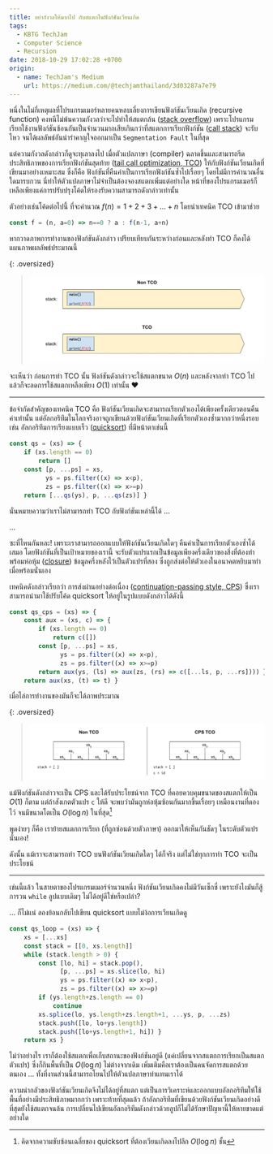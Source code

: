 ```yaml
---
title: อย่ากังวลให้มากไป กับสแตกในฟังก์ชันเวียนเกิด
tags:
  - KBTG TechJam
  - Computer Science
  - Recursion
date: 2018-10-29 17:02:28 +0700
origin:
  - name: TechJam's Medium
    url: https://medium.com/@techjamthailand/3d03287a7e79
---
```


หนึ่งในไม่กี่เหตุผลที่โปรแกรมเมอร์หลายคนหลบเลี่ยงการเขียนฟังก์ชันเวียนเกิด (recursive function) คงหนีไม่พ้นความกังวลว่าจะไปทำให้สแตกล้น ([stack overflow][]) เพราะโปรแกรมเรียกใช้งานฟังก์ชันซ้อนกันเป็นจำนวนมากเสียเกินกว่าที่สแตกการเรียกฟังก์ชัน ([call stack][]) จะรับไหว จนได้ผลลัพธ์อันน่ารำคาญใจออกมาเป็น `Segmentation Fault` ในที่สุด

แต่ความกังวลดังกล่าวก็ดูจะทุเลาลงไป เมื่อตัวแปลภาษา (compiler) ฉลาดขึ้นและสามารถรีดประสิทธิภาพของการเรียกฟังก์ชันสุดท้าย ([tail call optimization, TCO][tco]) ให้กับฟังก์ชันเวียนเกิดที่เขียนมาอย่างเหมาะสม ซึ่งก็คือ ฟังก์ชันที่คืนค่าเป็นการเรียกฟังก์ชันซ้ำไปเรื่อยๆ โดยไม่มีการคำนวณอื่นใดมารบกวน นี่ทำให้ตัวแปลภาษาไม่จำเป็นต้องจองสแตกเพิ่มแต่อย่างใด หน้าที่ของโปรแกรมเมอร์ก็เหลือเพียงแค่การปรับปรุงโค้ดให้รองรับความสามารถดังกล่าวเท่านั้น

ตัวอย่างเช่นโค้ดต่อไปนี้ ที่จะคำนวณ $f(n)=1+2+3+\dots+n$ โดยนำเทคนิค TCO เข้ามาช่วย

``` javascript
const f = (n, a=0) => n==0 ? a : f(n-1, a+n)
```

หากวาดภาพการทำงานของฟังก์ชันดังกล่าว เปรียบเทียบกันระหว่างก่อนและหลังทำ TCO ก็คงได้แผนภาพผลลัพธ์ประมาณนี้

{: .oversized}
> ![](/images/algorithm/recursion/sumto.gif)

จะเห็นว่า ก่อนการทำ TCO นั้น ฟังก์ชันดังกล่าวจะใช้สแตกขนาด $O(n)$ และหลังจากทำ TCO ไปแล้วก็จะลดการใช้สแตกเหลือเพียง $O(1)$ เท่านั้น ❤️

---

ข้อจำกัดสำคัญของเทคนิค TCO คือ ฟังก์ชันเวียนเกิดจะสามารถเรียกตัวเองได้เพียงครั้งเดียวตอนคืนค่าเท่านั้น แต่อัลกอริทึมในโลกจริงอาจถูกเขียนด้วยฟังก์ชันเวียนเกิดที่เรียกตัวเองซ้ำมากกว่าหนึ่งรอบ เช่น อัลกอริทึมการเรียงแบบเร็ว ([quicksort][]) ที่มีหน้าตาเช่นนี้

``` javascript
const qs = (xs) => {
    if (xs.length == 0)
        return []
    const [p, ...ps] = xs,
          ys = ps.filter((x) => x<p),
          zs = ps.filter((x) => x>=p)
    return [...qs(ys), p, ...qs(zs)] }
```

นั่นหมายความว่าเราไม่สามารถทำ TCO กับฟังก์ชันเหล่านี้ได้ ...

...

ซะที่ไหนกันหละ! เพราะเราสามารถออกแบบให้ฟังก์ชันเวียนเกิดใดๆ คืนค่าเป็นการเรียกตัวเองซ้ำได้เสมอ โดยฟังก์ชันที่เป็นเป้าหมายของเรานี้ จะรับตัวแปรแรกเป็นข้อมูลเพียงครึ่งเดียวของสิ่งที่ต้องทำ พร้อมห่อหุ้ม ([closure][]) ข้อมูลครึ่งหลังไว้เป็นตัวแปรที่สอง ซึ่งถูกส่งต่อให้ตัวเองในอนาคตหยิบมาทำเมื่อพร้อมนั่นเอง

เทคนิคดังกล่าวเรียกว่า การส่งผ่านอย่างต่อเนื่อง ([continuation-passing style, CPS][cps]) ซึ่งเราสามารถนำมาใช้ปรับโค้ด quicksort ให้อยู่ในรูปแบบดังกล่าวได้ดังนี้

``` javascript
const qs_cps = (xs) => {
    const aux = (xs, c) => {
        if (xs.length == 0)
            return c([])
        const [p, ...ps] = xs,
              ys = ps.filter((x) => x<p),
              zs = ps.filter((x) => x>=p)
        return aux(ys, (ls) => aux(zs, (rs) => c([...ls, p, ...rs]))) }
    return aux(xs, (t) => t) }
```

เมื่อไล่การทำงานของมันก็จะได้ภาพประมาณ

{: .oversized}
> ![](/images/algorithm/recursion/quicksort.gif)

แม้ฟังก์ชันดังกล่าวจะเป็น CPS และได้รับประโยชน์จาก TCO ที่คอยควบคุมขนาดของสแตกให้เป็น $O(1)$ ก็ตาม แต่ถ้าสังเกตตัวแปร `c` ให้ดี จะพบว่ามันถูกห่อหุ้มซ้อนกันมากขึ้นเรื่อยๆ เหมือนงานที่ดองไว้ จนมีขนาดโตเป็น $O(\log n)$ ในที่สุด[^1]

พูดง่ายๆ ก็คือ เราย้ายสแตกการเรียก (ที่ถูกซ่อนด้วยตัวภาษา) ออกมาให้เห็นกันชัดๆ ในระดับตัวแปรนั่นเอง!

ดังนั้น แม้เราจะสามารถทำ TCO บนฟังก์ชันเวียนเกิดใดๆ ได้ก็จริง แต่ไม่ใช่ทุกการทำ TCO จะเป็นประโยชน์

---

เช่นนี้แล้ว ในสายตาของโปรแกรมเมอร์จำนวนหนึ่ง ฟังก์ชันเวียนเกิดคงไม่มีวันเซ็กซี่ เพราะยังไงมันก็สู้การวน `while` ลูปแบบเดิมๆ ไม่ได้อยู่ดีใช่หรือเปล่า?

... ก็ไม่แน่ ลองย้อนกลับไปเขียน quicksort แบบไม่ง้อการเวียนเกิดดู

``` javascript
const qs_loop = (xs) => {
    xs = [...xs]
    const stack = [[0, xs.length]]
    while (stack.length > 0) {
        const [lo, hi] = stack.pop(),
              [p, ...ps] = xs.slice(lo, hi)
              ys = ps.filter((x) => x<p),
              zs = ps.filter((x) => x>=p)
        if (ys.length+zs.length == 0)
            continue
        xs.splice(lo, ys.length+zs.length+1, ...ys, p, ...zs)
        stack.push([lo, lo+ys.length])
        stack.push([lo+ys.length+1, hi]) }
    return xs }
```

ไม่ว่าอย่างไร เราก็ต้องใช้สแตกเพื่อเก็บสถานะของฟังก์ชันอยู่ดี (แค่เปลี่ยนจากสแตกการเรียกเป็นสแตกตัวแปร) ซึ่งก็กินพื้นที่เป็น $O(\log n)$ ไม่ต่างจากเดิม เพิ่มเติมคือเราต้องเป็นคนจัดการสแตกด้วยตนเอง ... ทั้งที่งานส่วนนี้สามารถโยนไปให้ตัวแปลภาษาทำแทนเราได้

ความน่ากลัวของฟังก์ชันเวียนเกิดจึงไม่ได้อยู่ที่สแตก แต่เป็นการวิเคราะห์และออกแบบอัลกอริทึมให้ใช้พื้นที่อย่างมีประสิทธิภาพมากกว่า เพราะท้ายที่สุดแล้ว ถ้าอัลกอริทึมที่เขียนด้วยฟังก์ชันเวียนเกิดอย่างดีที่สุดยังใช้สแตกจนล้น การเปลี่ยนไปเขียนอัลกอริทึมดังกล่าวด้วยลูปก็ไม่ได้รักษาปัญหานี้ให้หายขาดแต่อย่างใด


[^1]: คิดจากความซับซ้อนเฉลี่ยของ quicksort ที่ต้องเวียนเกิดลงไปลึก $O(\log n)$ ชั้น

[stack overflow]: //en.wikipedia.org/wiki/Stack_overflow
[call stack]: //en.wikipedia.org/wiki/Call_stack
[tco]: //en.wikipedia.org/wiki/Tail_call
[quicksort]: //en.wikipedia.org/wiki/Quicksort
[closure]: //en.wikipedia.org/wiki/Closure_(computer_programming)
[cps]: //en.wikipedia.org/wiki/Continuation-passing_style
